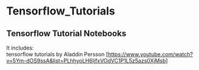 # Tensorflow_Tutorials
## Tensorflow Tutorial Notebooks <br />
It includes: <br />
   tensorflow tutorials by Aladdin Persson [https://www.youtube.com/watch?v=5Ym-dOS9ssA&list=PLhhyoLH6IjfxVOdVC1P1L5z5azs0XjMsb]


